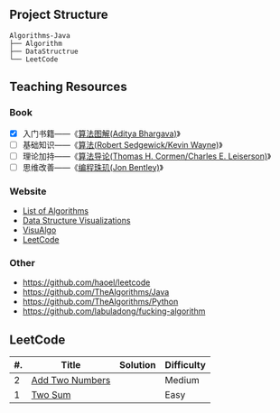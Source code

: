 ## Project Structure

```
Algorithms-Java
├── Algorithm
├── DataStructrue
└── LeetCode
```

##  Teaching Resources

### Book

- [x] 入门书籍——《[算法图解(Aditya Bhargava)](https://book.douban.com/subject/26979890/)》
- [ ] 基础知识——《[算法(Robert Sedgewick/Kevin Wayne)](https://book.douban.com/subject/10432347/)》
- [ ] 理论加持——《[算法导论(Thomas H. Cormen/Charles E. Leiserson)](https://book.douban.com/subject/20432061/)》
- [ ] 思维改善——《[编程珠玑(Jon Bentley)](https://book.douban.com/subject/3227098/)》

### Website

* [List of Algorithms](https://www.wikiwand.com/en/List_of_algorithms)
* [Data Structure Visualizations](https://www.cs.usfca.edu/~galles/visualization/Algorithms.html)
* [VisuAlgo](https://visualgo.net/en)
* [LeetCode](https://leetcode.com/)

### Other

* https://github.com/haoel/leetcode
* https://github.com/TheAlgorithms/Java
* https://github.com/TheAlgorithms/Python
* https://github.com/labuladong/fucking-algorithm

## LeetCode

| #.   | Title                                                        | Solution | Difficulty |
| ---- | ------------------------------------------------------------ | -------- | ---------- |
| 2    | [Add Two Numbers](https://leetcode.com/problems/add-two-numbers/) |          | Medium     |
| 1    | [Two Sum](https://leetcode.com/problems/two-sum/)            |          | Easy       |
